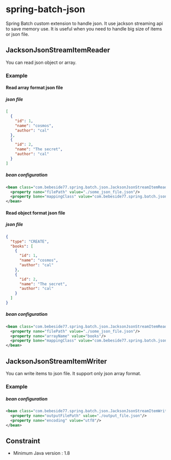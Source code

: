 # spring-batch-json
Spring Batch custom extension to handle json.
It use jackson streaming api to save memory use. It is useful when you need to handle big size of items or json file.

## JacksonJsonStreamItemReader
You can read json object or array.

### Example
#### Read array format json file
##### json file
```json
[
  {
    "id": 1,
    "name": "cosmos",
    "author": "cal"
  },
  {
    "id": 2,
    "name": "The secret",
    "author": "cal"
  }
]
```

##### bean configuration
```xml
<bean class="com.bebeside77.spring.batch.json.JacksonJsonStreamItemReader">
  <property name="filePath" value="./some_json_file.json"/>
  <property bame="mappingClass" value="com.bebeside77.spring.batch.json.Book"/>
</bean>
```

#### Read object format json file
##### json file
```json
{
  "type": "CREATE",
  "books": [
    {
      "id": 1,
      "name": "cosmos",
      "author": "cal"
    },
    {
      "id": 2,
      "name": "The secret",
      "author": "cal"
    }
  ]
}
```

##### bean configuration
```xml
<bean class="com.bebeside77.spring.batch.json.JacksonJsonStreamItemReader">
  <property name="filePath" value="./some_json_file.json"/>
  <property name="arrayName" value="books"/>
  <property bame="mappingClass" value="com.bebeside77.spring.batch.json.Book"/>
</bean>
```

## JacksonJsonStreamItemWriter
You can write items to json file.
It support only json array format.

### Example
##### bean configuration
```xml
<bean class="com.bebeside77.spring.batch.json.JacksonJsonStreamItemWriter">
  <property name="outputFilePath" value="./output_file.json"/>
  <property name="encoding" value="utf8"/>
</bean>
```

## Constraint
- Minimum Java version : 1.8

